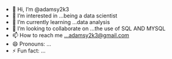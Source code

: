 - 👋 Hi, I’m @adamsy2k3
- 👀 I’m interested in ...being a data scientist
- 🌱 I’m currently learning ...data analysis
- 💞️ I’m looking to collaborate on ...the use of SQL AND MYSQL
- 📫 How to reach me ...adamsy2k3@gmail.com
- 😄 Pronouns: ...
- ⚡ Fun fact: ...

<!---
adamsy2k3/adamsy2k3 is a ✨ special ✨ repository because its `README.md` (this file) appears on your GitHub profile.
You can click the Preview link to take a look at your changes.
--->
